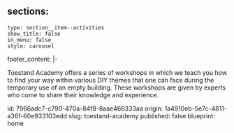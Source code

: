 sections:
  -
    type: section__item--activities
    show_title: false
    in_menu: false
    style: carousel
footer_content: |-
  <p>Toestand Academy offers a series of workshops in which we teach you how to find your way within various DIY themes that one can face during the temporary use of an empty building. These workshops are given by experts who come to share their knowledge and experience.
  </p>
id: 7966adc7-c790-470a-84f8-8aae466333aa
origin: 1a4910eb-5e7c-4811-a36f-60e933103edd
slug: toestand-academy
published: false
blueprint: home
